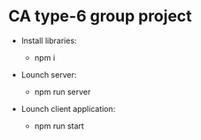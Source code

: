 # CA type-6 group project

* Install libraries:
  * npm i


* Lounch server:
  * npm run server


* Lounch client application:
  * npm run start